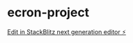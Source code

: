 # ecron-project

[Edit in StackBlitz next generation editor ⚡️](https://stackblitz.com/~/github.com/rajeshwaran1142003/ecron-project)